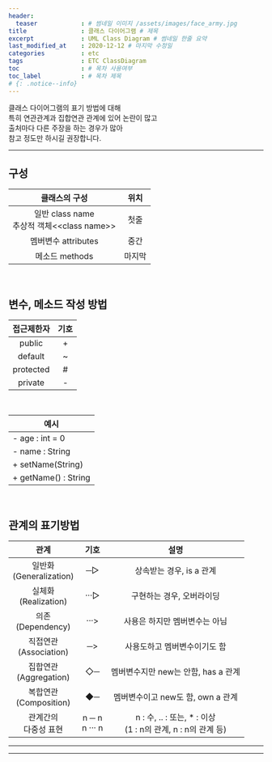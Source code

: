 ```yaml
---
header:
  teaser            : # 썸네일 이미지 /assets/images/face_army.jpg
title               : 클래스 다이어그램 # 제목
excerpt             : UML Class Diagram # 썸네일 한줄 요약
last_modified_at    : 2020-12-12 # 마지막 수정일
categories          : etc
tags                : ETC ClassDiagram
toc                 : # 목차 사용여부
toc_label           : # 목차 제목
# {: .notice--info}
---
```

클래스 다이어그램의 표기 방법에 대해  
특히 연관관계과 집합연관 관계에 있어 논란이 많고  
출처마다 다른 주장을 하는 경우가 많아  
참고 정도만 하시길 권장합니다.

---

## 구성

|클래스의 구성|위치|
|:-:|:-:|
|일반 class name<br>추상적 객체<\<class name\>>|첫줄|
|멤버변수 attributes|중간|
|메소드 methods|마지막|

<br>

## 변수, 메소드 작성 방법

|접근제한자|기호|
|:-:|:-:|
|public|+|
|default|~|
|protected|#|
|private|-|

<br>

|예시|
|-|
|- age : int = 0|
|- name : String|
|+ setName(String)|
|+ getName() : String|

<br>

## 관계의 표기방법

|관계|기호|설명|
|:-:|:-:|:-:|
|일반화<br>(Generalization)|─▷|상속받는 경우, is a 관계|
|실체화<br>(Realization)|···▷|구현하는 경우, 오버라이딩|
|의존<br>(Dependency)|···>|사용은 하지만 멤버변수는 아님|
|직접연관<br>(Association)|─>|사용도하고 멤버변수이기도 함|
|집합연관<br>(Aggregation)|◇─|멤버변수지만 new는 안함, has a 관계|
|복합연관<br>(Composition)|◆─|멤버변수이고 new도 함, own a 관계|
|관계간의<br>다중성 표현|n ─ n<br>n ··· n|n : 수, .. : 또는, * : 이상<br>(1 : n의 관계, n : n의 관계 등)|

---
---